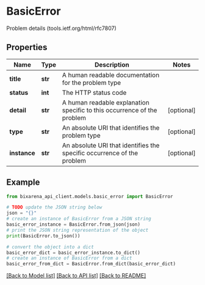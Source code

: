 # BasicError

Problem details (tools.ietf.org/html/rfc7807)

## Properties

Name | Type | Description | Notes
------------ | ------------- | ------------- | -------------
**title** | **str** | A human readable documentation for the problem type | 
**status** | **int** | The HTTP status code | 
**detail** | **str** | A human readable explanation specific to this occurrence of the problem | [optional] 
**type** | **str** | An absolute URI that identifies the problem type | [optional] 
**instance** | **str** | An absolute URI that identifies the specific occurrence of the problem | [optional] 

## Example

```python
from bixarena_api_client.models.basic_error import BasicError

# TODO update the JSON string below
json = "{}"
# create an instance of BasicError from a JSON string
basic_error_instance = BasicError.from_json(json)
# print the JSON string representation of the object
print(BasicError.to_json())

# convert the object into a dict
basic_error_dict = basic_error_instance.to_dict()
# create an instance of BasicError from a dict
basic_error_from_dict = BasicError.from_dict(basic_error_dict)
```
[[Back to Model list]](../README.md#documentation-for-models) [[Back to API list]](../README.md#documentation-for-api-endpoints) [[Back to README]](../README.md)


